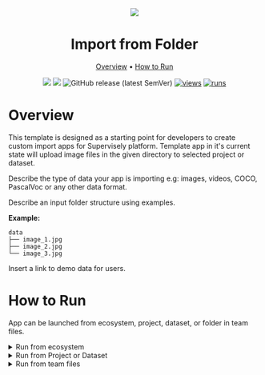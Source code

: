 <div align="center" markdown>

<img src="https://user-images.githubusercontent.com/48913536/206165736-f69b6b92-dd82-45d7-84d7-9812f2e84e63.png"/>

# Import from Folder

<p align="center">
  <a href="#Overview">Overview</a> •
  <a href="#How-to-Run">How to Run</a>
</p>

[![](https://img.shields.io/badge/supervisely-ecosystem-brightgreen)](https://ecosystem.supervise.ly/apps/supervisely-ecosystem/template-import-from-folder)
[![](https://img.shields.io/badge/slack-chat-green.svg?logo=slack)](https://supervise.ly/slack)
![GitHub release (latest SemVer)](https://img.shields.io/github/v/release/supervisely-ecosystem/template-import-from-folder)
[![views](https://app.supervise.ly/img/badges/views/supervisely-ecosystem/template-import-from-folder.png)](https://supervise.ly)
[![runs](https://app.supervise.ly/img/badges/runs/supervisely-ecosystem/template-import-from-folder.png)](https://supervise.ly)

</div>

# Overview

This template is designed as a starting point for developers to create custom import apps for Supervisely platform.
Template app in it's current state will upload image files in the given directory to selected project or dataset.

Describe the type of data your app is importing e.g: images, videos, COCO, PascalVoc or any other data format.

Describe an input folder structure using examples.

**Example:**

```text
data
├── image_1.jpg
├── image_2.jpg
└── image_3.jpg
```

Insert a link to demo data for users.

# How to Run

App can be launched from ecosystem, project, dataset, or folder in team files.

<details>
<summary>Run from ecosystem</summary>
<br>
Click `Run application` button on the right side of the app page. Modal window will be opened.

<div align="center">
  <img src="https://user-images.githubusercontent.com/48913536/206445665-625df23b-fa16-4c75-a8db-d62e8dae9941.png">
</div>
Choose folder to import in the modal window.

<div align="center">
  <img src="https://user-images.githubusercontent.com/48913536/206445670-d13ad1d2-e6a4-47a0-a729-eb898c28d650.png"/>
</div>

</details>

<details>
<summary open>Run from Project or Dataset</summary>
<br>

If you want to upload your data to existing Project or Dataset run the application from the context menu of the Project or Dataset.

<div align="center">
  <img src="https://user-images.githubusercontent.com/48913536/206445663-b04f2268-8da1-4f0d-b41a-f2d976431a47.png"/>
</div>

You can upload the folder to drag-and-drop field or you can click on the drag-and-drop field and choose project from your computer in opened window.

<div align="center">
  <img src="https://user-images.githubusercontent.com/48913536/206445657-374aaa66-e568-4373-bf71-69a6f4f442a0.png"/>
</div>

</details>

<details>
<summary open>Run from team files</summary>
<br>

Run the application from the context menu of the folder (right mouse button) on Team Files page

<div align="center">
  <img src="https://user-images.githubusercontent.com/48913536/206445676-f5431916-c9d7-4aae-b75a-1a9e64c35767.png"/>
</div>

</details>
